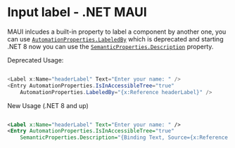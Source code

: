 # Input label - .NET MAUI

MAUI inlcudes a built-in property to label a component by another one, you can use [`AutomationProperties.LabeledBy`](https://learn.microsoft.com/en-us/dotnet/maui/fundamentals/accessibility#labeledby) which is deprecated and starting .NET 8 now you can use the [`SemanticProperties.Description`](https://learn.microsoft.com/en-us/dotnet/maui/fundamentals/accessibility#description) property.

Deprecated Usage:

```csharp

<Label x:Name="headerLabel" Text="Enter your name: " />
<Entry AutomationProperties.IsInAccessibleTree="true"
    AutomationProperties.LabeledBy="{x:Reference headerLabel}" />

```

New Usage (.NET 8 and up)

```xml

<Label x:Name="headerLabel" Text="Enter your name: " />
<Entry AutomationProperties.IsInAccessibleTree="true"
    SemanticProperties.Description="{Binding Text, Source={x:Reference headerLabel}}" />

```
